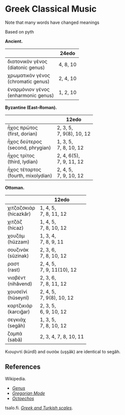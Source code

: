 # Greek Classical Music

Note that many words have changed meanings

Based on pyth

**Ancient.**

|   |24edo |
|---|---|
| διατονικὸν γένος <br /> (diatonic genus) | 4, 8, 10 |
| χρωματικὸν γένος <br /> (chromatic genus) | 2, 4, 10 |
| ἐναρμόνιον γένος <br /> (enharmonic genus) | 1, 2, 10 |

**Byzantine (East–Roman).**

|     | 12edo |
|-----|-------|
| ἦχος πρῶτος <br /> (first, dorian) | 2, 3, 5, <br /> 7, 9(8), 10, 12 |
| ἦχος δεύτερος <br /> (second, phrygian) | 1, 3, 5, <br /> 7, 8, 10, 12 |
| ἦχος τρίτος <br /> (third, lydian)| 2, 4, 6(5), <br /> 7, 9, 11, 12 |
| ἦχος τέταρτος <br /> (fourth, mixolydian) | 2, 4, 5, <br /> 7, 9, 10, 12 |

**Ottoman.**

|      | 12edo |
|------|-------|
| χιτζαζσκιάρ <br /> (hicazkâr) | 1, 4, 5, <br /> 7, 8, 11, 12 |
| χιτζάζ <br /> (hicaz) | 1, 4, 5, <br /> 7, 8, 10, 12 |
| χουζάμ <br />(hüzzam) | 1, 3, 4, <br /> 7, 8, 9, 11 |
| σουζινάκ <br /> (sûzinak) | 2, 3, 6, <br /> 7, 8, 10, 12 |
| ραστ <br /> (rast) | 2, 4, 5, <br /> 7, 9, 11(10), 12 |
| νιαβέντ <br />(nihâvend) | 2, 3, 6, <br /> 7, 8, 11, 12 |
| χουσεϊνί <br /> (hüseynî) | 2, 4, 5, <br /> 7, 9(8), 10, 12 |
| καρτζικιάρ <br /> (karcığar) | 2, 3, 5, <br /> 6, 9, 10, 12 |
| σεγκιάχ <br /> (segâh) | 1, 3, 5, <br /> 7, 8, 10, 12 |
| ζαμπά <br /> (sabâ) | 2, 3, 4, 7, 8, 10, 11 |

Κιουρντί (kürdî) and ουσάκ (uşşâk) are identical to segâh.

## References

Wikipedia.
- *[Genus](https://en.wikipedia.org/w/index.php?title=Genus_(music)&oldid=1250822857)*
- *[Gregorian Mode](https://en.wikipedia.org/w/index.php?title=Gregorian_mode&oldid=1254355539)*
- *[Octoechos](https://en.wikipedia.org/w/index.php?title=Octoechos&oldid=1265573064)*

tsalo.fi. *[Greek and Turkish scales](https://web.archive.org/web/20230610182643/http://www.tsalo.fi/Greek%20and%20Turkish%20scales.html)*.
